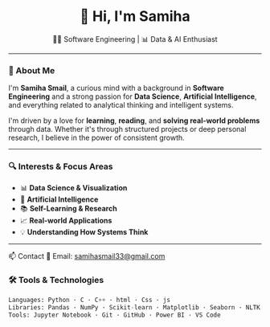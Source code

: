 <h1 align="center">👋 Hi, I'm Samiha</h1>
<p align="center">
 👩‍💻 Software Engineering | 📊 Data & AI Enthusiast
</p>

---

### 🧠 About Me

I'm **Samiha Smail**, a curious mind with a background in **Software Engineering** and a strong passion for **Data Science**, **Artificial Intelligence**, and everything related to analytical thinking and intelligent systems.

I'm driven by a love for **learning**, **reading**, and **solving real-world problems** through data. Whether it's through structured projects or deep personal research, I believe in the power of consistent growth.

---

### 🔍 Interests & Focus Areas

- 📊 **Data Science & Visualization**
- 🤖 **Artificial Intelligence**
- 📚 **Self-Learning & Research**
- 📈 **Real-world Applications**
- 💡 **Understanding How Systems Think**

---

📫 Contact
📧 Email: samihasmail33@gmail.com



### 🛠️ Tools & Technologies

```python
Languages: Python · C · C++ · html · Css · js   
Libraries: Pandas · NumPy · Scikit-learn · Matplotlib · Seaborn · NLTK
Tools: Jupyter Notebook · Git · GitHub · Power BI · VS Code

